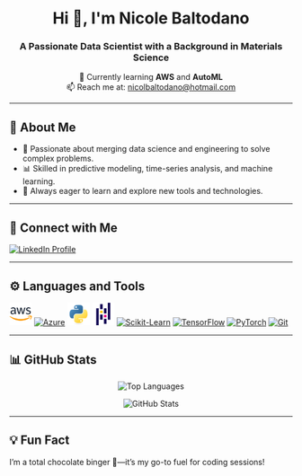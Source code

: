 <h1 align="center">Hi 👋, I'm Nicole Baltodano</h1>
<h3 align="center">A Passionate Data Scientist with a Background in Materials Science</h3>

<p align="center">
  🌱 Currently learning <strong>AWS</strong> and <strong>AutoML</strong><br>
  📫 Reach me at: <a href="mailto:nicolbaltodano@hotmail.com">nicolbaltodano@hotmail.com</a>
</p>

---

<h2 align="left">🌟 About Me</h2>
<ul>
  <li>🔬 Passionate about merging data science and engineering to solve complex problems.</li>
  <li>📊 Skilled in predictive modeling, time-series analysis, and machine learning.</li>
  <li>📖 Always eager to learn and explore new tools and technologies.</li>
</ul>

---

<h2 align="left">🤝 Connect with Me</h2>
<p align="left">
  <a href="https://linkedin.com/in/nicole-baltodano-460941191" target="_blank">
    <img src="https://img.shields.io/badge/LinkedIn-0077B5?logo=linkedin&logoColor=white" alt="LinkedIn Profile" />
  </a>
</p>

---

<h2 align="left">⚙️ Languages and Tools</h2>
<p align="left">
  <a href="https://aws.amazon.com" target="_blank" rel="noreferrer"><img src="https://raw.githubusercontent.com/devicons/devicon/master/icons/amazonwebservices/amazonwebservices-original-wordmark.svg" alt="AWS" width="40" height="40"/></a>
  <a href="https://azure.microsoft.com/en-in/" target="_blank" rel="noreferrer"><img src="https://www.vectorlogo.zone/logos/microsoft_azure/microsoft_azure-icon.svg" alt="Azure" width="40" height="40"/></a>
  <a href="https://www.python.org" target="_blank" rel="noreferrer"><img src="https://raw.githubusercontent.com/devicons/devicon/master/icons/python/python-original.svg" alt="Python" width="40" height="40"/></a>
  <a href="https://pandas.pydata.org/" target="_blank" rel="noreferrer"><img src="https://raw.githubusercontent.com/devicons/devicon/2ae2a900d2f041da66e950e4d48052658d850630/icons/pandas/pandas-original.svg" alt="Pandas" width="40" height="40"/></a>
  <a href="https://scikit-learn.org/" target="_blank" rel="noreferrer"><img src="https://upload.wikimedia.org/wikipedia/commons/0/05/Scikit_learn_logo_small.svg" alt="Scikit-Learn" width="40" height="40"/></a>
  <a href="https://www.tensorflow.org" target="_blank" rel="noreferrer"><img src="https://www.vectorlogo.zone/logos/tensorflow/tensorflow-icon.svg" alt="TensorFlow" width="40" height="40"/></a>
  <a href="https://pytorch.org/" target="_blank" rel="noreferrer"><img src="https://www.vectorlogo.zone/logos/pytorch/pytorch-icon.svg" alt="PyTorch" width="40" height="40"/></a>
  <a href="https://git-scm.com/" target="_blank" rel="noreferrer"><img src="https://www.vectorlogo.zone/logos/git-scm/git-scm-icon.svg" alt="Git" width="40" height="40"/></a>
</p>

---

<h2 align="left">📊 GitHub Stats</h2>
<p align="center">
  <img src="https://github-readme-stats.vercel.app/api/top-langs?username=nicole-baltodano&show_icons=true&locale=en&layout=compact" alt="Top Languages" />
</p>
<p align="center">
  <img src="https://github-readme-stats.vercel.app/api?username=nicole-baltodano&show_icons=true&locale=en" alt="GitHub Stats" />
</p>

---

<h2 align="left">💡 Fun Fact</h2>
<p align="left">I’m a total chocolate binger 🍫—it’s my go-to fuel for coding sessions!</p>

